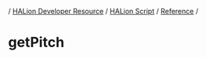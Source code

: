 / [HALion Developer Resource](../..//HALion-Developer-Resource.md) / [HALion Script](./HALion-Script.md) / [Reference](./Reference.md) /

# getPitch
